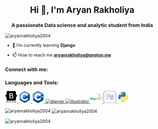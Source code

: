 <h1 align="center">Hi 👋, I'm Aryan Rakholiya</h1>
<h3 align="center">A passionate Data science and analytic student from India</h3>
<p align="left"> <img src="https://komarev.com/ghpvc/?username=aryanrakholiya2004&label=Profile%20views&color=0e75b6&style=flat" alt="aryanrakholiya2004" /> </p>

- 🌱 I’m currently learning **Django**

- 📫 How to reach me **aryanrakholiya@proton.me**

<h3 align="left">Connect with me:</h3>
<p align="left">
</p>

<h3 align="left">Languages and Tools:</h3>
<p align="left"> <a href="https://getbootstrap.com" target="_blank" rel="noreferrer"> <img src="https://raw.githubusercontent.com/devicons/devicon/master/icons/bootstrap/bootstrap-plain-wordmark.svg" alt="bootstrap" width="40" height="40"/> </a> <a href="https://www.cprogramming.com/" target="_blank" rel="noreferrer"> <img src="https://raw.githubusercontent.com/devicons/devicon/master/icons/c/c-original.svg" alt="c" width="40" height="40"/> </a> <a href="https://www.w3schools.com/cpp/" target="_blank" rel="noreferrer"> <img src="https://raw.githubusercontent.com/devicons/devicon/master/icons/cplusplus/cplusplus-original.svg" alt="cplusplus" width="40" height="40"/> </a> <a href="https://www.djangoproject.com/" target="_blank" rel="noreferrer"> <img src="https://cdn.worldvectorlogo.com/logos/django.svg" alt="django" width="40" height="40"/> </a> <a href="https://www.adobe.com/in/products/illustrator.html" target="_blank" rel="noreferrer"> <img src="https://www.vectorlogo.zone/logos/adobe_illustrator/adobe_illustrator-icon.svg" alt="illustrator" width="40" height="40"/> </a> <a href="https://www.mysql.com/" target="_blank" rel="noreferrer"> <img src="https://raw.githubusercontent.com/devicons/devicon/master/icons/mysql/mysql-original-wordmark.svg" alt="mysql" width="40" height="40"/> </a> <a href="https://www.photoshop.com/en" target="_blank" rel="noreferrer"> <img src="https://raw.githubusercontent.com/devicons/devicon/master/icons/photoshop/photoshop-line.svg" alt="photoshop" width="40" height="40"/> </a> <a href="https://www.python.org" target="_blank" rel="noreferrer"> <img src="https://raw.githubusercontent.com/devicons/devicon/master/icons/python/python-original.svg" alt="python" width="40" height="40"/> </a> </p>

<p><img align="left" src="https://github-readme-stats.vercel.app/api/top-langs?username=aryanrakholiya2004&show_icons=true&locale=en&layout=compact" alt="aryanrakholiya2004" /></p>

<p>&nbsp;<img align="center" src="https://github-readme-stats.vercel.app/api?username=aryanrakholiya2004&show_icons=true&locale=en" alt="aryanrakholiya2004" /></p>

<p><img align="center" src="https://github-readme-streak-stats.herokuapp.com/?user=aryanrakholiya2004&" alt="aryanrakholiya2004" /></p>
